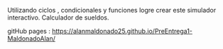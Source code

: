 Utilizando ciclos , condicionales y funciones logre crear este simulador interactivo.
Calculador de sueldos.

gitHub pages : https://alanmaldonado25.github.io/PreEntrega1-MaldonadoAlan/